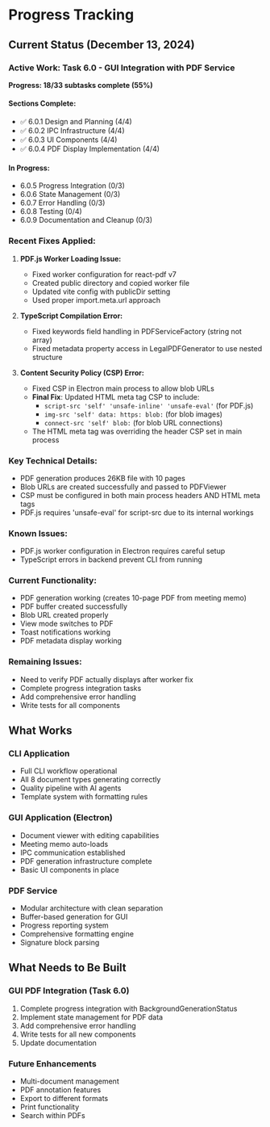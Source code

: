# Progress Tracking

## Current Status (December 13, 2024)

### Active Work: Task 6.0 - GUI Integration with PDF Service

**Progress: 18/33 subtasks complete (55%)**

#### Sections Complete:
- ✅ 6.0.1 Design and Planning (4/4)
- ✅ 6.0.2 IPC Infrastructure (4/4) 
- ✅ 6.0.3 UI Components (4/4)
- ✅ 6.0.4 PDF Display Implementation (4/4)

#### In Progress:
- 6.0.5 Progress Integration (0/3)
- 6.0.6 State Management (0/3)
- 6.0.7 Error Handling (0/3)
- 6.0.8 Testing (0/4)
- 6.0.9 Documentation and Cleanup (0/3)

### Recent Fixes Applied:

1. **PDF.js Worker Loading Issue:**
   - Fixed worker configuration for react-pdf v7
   - Created public directory and copied worker file
   - Updated vite config with publicDir setting
   - Used proper import.meta.url approach

2. **TypeScript Compilation Error:**
   - Fixed keywords field handling in PDFServiceFactory (string not array)
   - Fixed metadata property access in LegalPDFGenerator to use nested structure

3. **Content Security Policy (CSP) Error:**
   - Fixed CSP in Electron main process to allow blob URLs
   - **Final Fix**: Updated HTML meta tag CSP to include:
     - `script-src 'self' 'unsafe-inline' 'unsafe-eval'` (for PDF.js)
     - `img-src 'self' data: https: blob:` (for blob images)
     - `connect-src 'self' blob:` (for blob URL connections)
   - The HTML meta tag was overriding the header CSP set in main process

### Key Technical Details:
- PDF generation produces 26KB file with 10 pages
- Blob URLs are created successfully and passed to PDFViewer
- CSP must be configured in both main process headers AND HTML meta tags
- PDF.js requires 'unsafe-eval' for script-src due to its internal workings

### Known Issues:
- PDF.js worker configuration in Electron requires careful setup
- TypeScript errors in backend prevent CLI from running

### Current Functionality:
- PDF generation working (creates 10-page PDF from meeting memo)
- PDF buffer created successfully
- Blob URL created properly
- View mode switches to PDF
- Toast notifications working
- PDF metadata display working

### Remaining Issues:
- Need to verify PDF actually displays after worker fix
- Complete progress integration tasks
- Add comprehensive error handling
- Write tests for all components

## What Works

### CLI Application
- Full CLI workflow operational
- All 8 document types generating correctly
- Quality pipeline with AI agents
- Template system with formatting rules

### GUI Application (Electron)
- Document viewer with editing capabilities
- Meeting memo auto-loads
- IPC communication established
- PDF generation infrastructure complete
- Basic UI components in place

### PDF Service
- Modular architecture with clean separation
- Buffer-based generation for GUI
- Progress reporting system
- Comprehensive formatting engine
- Signature block parsing

## What Needs to Be Built

### GUI PDF Integration (Task 6.0)
1. Complete progress integration with BackgroundGenerationStatus
2. Implement state management for PDF data
3. Add comprehensive error handling
4. Write tests for all new components
5. Update documentation

### Future Enhancements
- Multi-document management
- PDF annotation features
- Export to different formats
- Print functionality
- Search within PDFs 